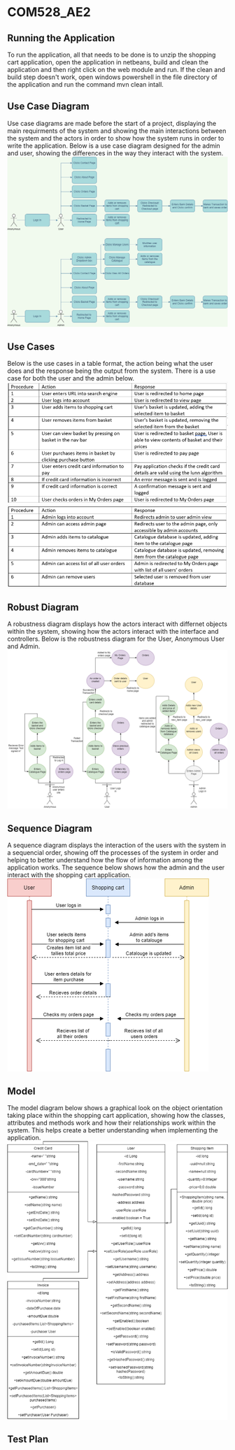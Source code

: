 # COM528_AE2

## Running the Application
To run the application, all that needs to be done is to unzip the shopping cart application, open the application in netbeans, build and clean the application and then right click on the web module and run. If the clean and build step doesn't work, open windows powershell in the file directory of the application and run the command mvn clean intall. 

## Use Case Diagram
Use case diagrams are made before the start of a project, displaying the main requirments of the system and showing the main interactions between the system and the actors in order to show how the system runs in order to write the application. Below is a use case diagram designed for the admin and user, showing the differences in the way they interact with the system. 
![Use case diagram](Documentation/Diagrams/Use_Case_Diagram.png)

## Use Cases
Below is the use cases in a table format, the action being what the user does and the response being the output from the system. There is a use case for both the user and the admin below.
![User Use Case](Documentation/Diagrams/User_Use_Case.png)
![Admin Use Case](Documentation/Diagrams/Admin_Use_Case.png)

## Robust Diagram
A robustness diagram displays how the actors interact with differnet objects within the system, showing how the actors interact with the interface and controllers. Below is the robustness diagram for the User, Anonymous User and Admin.
![Robustness Diagram](Documentation/Diagrams/Robustness_Diagram.png)

## Sequence Diagram
A sequence diagram displays the interaction of the users with the system in a sequencial order, showing off the processes of the system in order and helping to better understand how the flow of information among the application works. The sequence below shows how the admin and the user interact with the shopping cart application.
![Sequence Diagram](Documentation/Diagrams/Sequence_Diagram.png)

## Model
The model diagram below shows a graphical look on the object orientation taking place within the shopping cart application, showing how the classes, attributes and methods work and how their relationships work within the system. This helps create a better understanding when implementing the application.
![Model](Documentation/Diagrams/Model_Diagram.png)

## Test Plan
